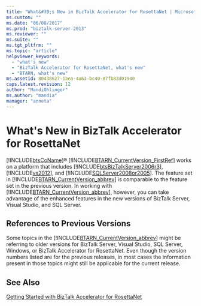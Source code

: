 ```yaml
---
title: "What&#39;s New in BizTalk Accelerator for RosettaNet | Microsoft Docs"
ms.custom: ""
ms.date: "06/08/2017"
ms.prod: "biztalk-server-2013"
ms.reviewer: ""
ms.suite: ""
ms.tgt_pltfrm: ""
ms.topic: "article"
helpviewer_keywords: 
  - "what's new"
  - "BizTalk Accelerator for RosettaNet, what's new"
  - "BTARN, what's new"
ms.assetid: 80438627-1aea-4a63-bc40-87fb83d01940
caps.latest.revision: 12
author: "MandiOhlinger"
ms.author: "mandia"
manager: "anneta"
---
```

# What&#39;s New in BizTalk Accelerator for RosettaNet
[!INCLUDE[btsCoName](../../includes/btsconame-md.md)]® [!INCLUDE[BTARN_CurrentVersion_FirstRef](../../includes/btarn-currentversion-firstref-md.md)] works on a platform that includes [!INCLUDE[btsBizTalkServer2006r3](../../includes/btsbiztalkserver2006r3-md.md)], [!INCLUDE[vs2012](../../includes/vs2012-md.md)], and [!INCLUDE[SQLServer2008or2005](../../includes/sqlserver2008or2005-md.md)]. The feature set in [!INCLUDE[BTARN_CurrentVersion_abbrev](../../includes/btarn-currentversion-abbrev-md.md)] is comparable to the feature set in the previous version. In working with [!INCLUDE[BTARN_CurrentVersion_abbrev](../../includes/btarn-currentversion-abbrev-md.md)], however, you can take advantage of the enhanced features in the new versions of BizTalk Server, Visual Studio, and SQL Server.  
  
## References to Previous Versions  
 Some topics in the [!INCLUDE[BTARN_CurrentVersion_abbrev](../../includes/btarn-currentversion-abbrev-md.md)] might be referring to older versions for BizTalk Server, Visual Studio, SQL Server, Windows, or BizTalk Accelerator for RosettaNet. Even though the version numbers listed are for the previous releases, in most cases the information present in those topics might still be applicable for the current release.  
  
## See Also  
 [Getting Started with BizTalk Accelerator for RosettaNet](../../adapters-and-accelerators/accelerator-rosettanet/getting-started-with-biztalk-accelerator-for-rosettanet.md)
